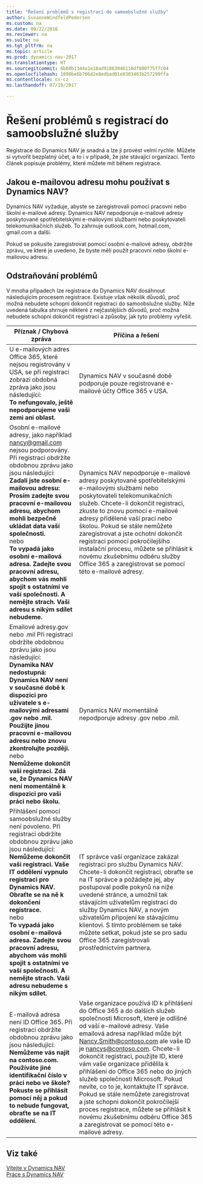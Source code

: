 ```yaml
---
title: "Řešení problémů s registrací do samoobslužné služby"
author: SusanneWindfeldPedersen
ms.custom: na
ms.date: 09/22/2016
ms.reviewer: na
ms.suite: na
ms.tgt_pltfrm: na
ms.topic: article
ms.prod: dynamics-nav-2017
ms.translationtype: HT
ms.sourcegitcommit: 6b60b1344a1e18ad91863046110df880f75f7c04
ms.openlocfilehash: 1090be6b706d2e8edbad01e8303463b257299ffa
ms.contentlocale: cs-cz
ms.lasthandoff: 07/19/2017

---
```


# <a name="troubleshooting-self-service-sign-up"></a>Řešení problémů s registrací do samoobslužné služby
Registrace do Dynamics NAV je snadná a lze ji provést velmi rychle.   Můžete si vytvořit bezplatný účet, a to i v případě, že jste stávající organizací. Tento článek popisuje problémy, které můžete mít během registrace.

## <a name="what-email-address-can-i-use-with-dynamics-nav"></a>Jakou e-mailovou adresu mohu používat s Dynamics NAV?
Dynamics NAV vyžaduje, abyste se zaregistrovali pomocí pracovní nebo školní e-mailové adresy. Dynamics NAV nepodporuje e-mailové adresy poskytované spotřebitelskými e-mailovými službami nebo poskytovateli telekomunikačních služeb. To zahrnuje outlook.com, hotmail.com, gmail.com a další.

Pokud se pokusíte zaregistrovat pomocí osobní e-mailové adresy, obdržíte zprávu, ve které je uvedeno, že byste měli použít pracovní nebo školní e-mailovou adresu.

## <a name="troubleshooting"></a>Odstraňování problémů
V mnoha případech lze registrace do Dynamics NAV dosáhnout následujícím procesem registrace.  Existuje však několik důvodů, proč možná nebudete schopni dokončit registraci do samoobslužné služby. Níže uvedená tabulka shrnuje některé z nejčastějších důvodů, proč možná nebudete schopni dokončit registraci a způsoby, jak tyto problémy vyřešit.

|Příznak / Chybová zpráva                                                                             |Příčina a řešení|
|--------------------------------------------------------------------------------------------------|--------------------|
|U e-mailových adres Office 365, které nejsou registrovány v USA, se při registraci zobrazí obdobná zpráva jako jsou následující: <br>**To nefungovalo, ještě nepodporujeme vaši zemi ani oblast.**<br> |Dynamics NAV v současné době podporuje pouze registrované e-mailové účty Office 365 v USA.|
|Osobní e-mailové adresy, jako například nancy@gmail.com nejsou podporovány. Při registraci obdržíte obdobnou zprávu jako jsou následující: <br>**Zadali jste osobní e-mailovou adresu: Prosím zadejte svou pracovní e-mailovou adresu, abychom mohli bezpečně ukládat data vaší společnosti.**<br> nebo <br> **To vypadá jako osobní e-mailová adresa. Zadejte svou pracovní adresu, abychom vás mohli spojit s ostatními ve vaší společnosti. A nemějte strach. Vaši adresu s nikým sdílet nebudeme.** | Dynamics NAV nepodporuje e-mailové adresy poskytované spotřebitelskými e-mailovými službami nebo poskytovateli telekomunikačních služeb. Chcete-li dokončit registraci, zkuste to znovu pomocí e-mailové adresy přidělené vaší prací nebo školou. Pokud se stále nemůžete zaregistrovat a jste ochotní dokončit registraci pomocí pokročilejšího instalační procesu, můžete se přihlásit k novému zkušebnímu odběru služby Office 365 a zaregistrovat se pomocí této e-mailové adresy.
|Emailové adresy.gov nebo .mil Při registraci obdržíte obdobnou zprávu jako jsou následující: <br>**Dynamika NAV nedostupná: Dynamics NAV není v současné době k dispozici pro uživatele s e-mailovými adresami .gov nebo .mil. Použijte jinou pracovní e-mailovou adresu nebo znovu zkontrolujte později.** <br>nebo <br>**Nemůžeme dokončit vaši registraci. Zdá se, že Dynamics NAV není momentálně k dispozici pro vaši práci nebo školu.**|Dynamics NAV momentálně nepodporuje adresy .gov nebo .mil.|
|Přihlášení pomocí samoobslužné služby není povoleno. Při registraci obdržíte obdobnou zprávu jako jsou následující: <br>**Nemůžeme dokončit vaši registraci. Vaše IT oddělení vypnulo registraci pro Dynamics NAV. Obraťte se na ně k dokončení registrace.** <br>nebo <br> **To vypadá jako osobní e-mailová adresa. Zadejte svou pracovní adresu, abychom vás mohli spojit s ostatními ve vaší společnosti. A nemějte strach. Vaši adresu nebudeme s nikým sdílet.**|IT správce vaší organizace zakázal registraci pro službu Dynamics NAV. Chcete-li dokončit registraci, obraťte se na IT správce a požádejte jej, aby postupoval podle pokynů na níže uvedené stránce, a umožnil tak stávajícím uživatelům registraci do služby Dynamics NAV, a  novým uživatelům připojení ke stávajícímu klientovi. S tímto problémem se také můžete setkat, pokud jste se pro sadu Office 365 zaregistrovali prostřednictvím partnera.|
|E-mailová adresa není ID Office 365. Při registraci obdržíte obdobnou zprávu jako jsou následující: <br>**Nemůžeme vás najít na contoso.com. Používáte jiné identifikační číslo v práci nebo ve škole? Pokuste se přihlásit pomocí něj a pokud to nebude fungovat, obraťte se na IT oddělení.**|Vaše organizace používá ID k přihlášení do Office 365 a do dalších služeb společnosti Microsoft, které je odlišné od vaší e-mailové adresy. Vaše emailová adresa například může být Nancy.Smith@contoso.com ale vaše ID je nancys@contoso.com. Chcete-li dokončit registraci, použijte ID, které vám vaše organizace přidělila k přihlášení do Office 365 nebo do jiných služeb společnosti Microsoft. Pokud nevíte, co to je, kontaktujte IT správce. Pokud se stále nemůžete zaregistrovat a jste schopni dokončit pokročilejší proces registrace, můžete se přihlásit k novému zkušebnímu odběru Office 365 a zaregistrovat se pomocí této e-mailové adresy.|


## <a name="see-also"></a>Viz také
[Vítejte v Dynamics NAV](across-get-started.md)  
[Práce s Dynamics NAV](ui-work-product.md)




